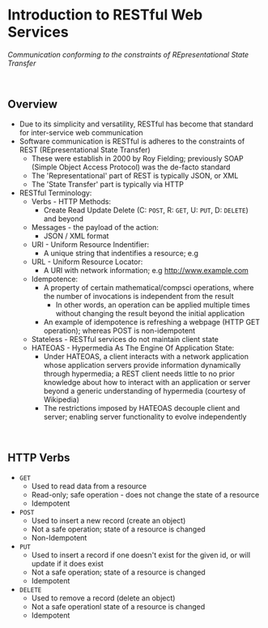 # Introduction to RESTful Web Services
*Communication conforming to the constraints of REpresentational State Transfer*

<br>

## Overview
* Due to its simplicity and versatility, RESTful has become that standard for inter-service web communication
* Software communication is RESTful is adheres to the constraints of REST (REpresentational State Transfer)
    * These were establish in 2000 by Roy Fielding; previously SOAP (Simple Object Access Protocol) was the de-facto standard
    * The 'Representational' part of REST is typically JSON, or XML
    * The 'State Transfer' part is typically via HTTP
* RESTful Terminology:
    * Verbs - HTTP Methods:
        * Create Read Update Delete (C: `POST`, R: `GET`, U: `PUT`, D: `DELETE`) and beyond
    * Messages - the payload of the action:
        * JSON / XML format
    * URI - Uniform Resource Indentifier:
        * A unique string that indentifies a resource; e.g 
    * URL - Uniform Resource Locator:
        * A URI with network information; e.g http://www.example.com
    * Idempotence:
        * A property of certain mathematical/compsci operations, where the number of invocations is independent from the result
            * In other words, an operation can be applied multiple times without changing the result beyond the initial application
        * An example of idempotence is refreshing a webpage (HTTP GET operation); whereas POST is non-idempotent
    * Stateless - RESTful services do not maintain client state
    * HATEOAS - Hypermedia As The Engine Of Application State:
        * Under HATEOAS, a client interacts with a network application whose application servers provide information dynamically through hypermedia; a REST client needs little to no prior knowledge about how to interact with an application or server beyond a generic understanding of hypermedia (courtesy of Wikipedia)
        * The restrictions imposed by HATEOAS decouple client and server; enabling server functionality to evolve independently

<br>

## HTTP Verbs
* `GET`
    * Used to read data from a resource
    * Read-only; safe operation - does not change the state of a resource
    * Idempotent
* `POST`
    * Used to insert a new record (create an object)
    * Not a safe operation; state of a resource is changed
    * Non-Idempotent
* `PUT`
    * Used to insert a record if one doesn't exist for the given id, or will update if it does exist
    * Not a safe operation; state of a resource is changed
    * Idempotent
* `DELETE`
    * Used to remove a record (delete an object)
    * Not a safe operationl state of a resource is changed
    * Idempotent